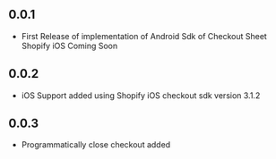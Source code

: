 ## 0.0.1

* First Release of implementation of Android Sdk of Checkout Sheet Shopify iOS Coming Soon
## 0.0.2

* iOS Support added using Shopify iOS checkout sdk version 3.1.2

## 0.0.3

* Programmatically close checkout added